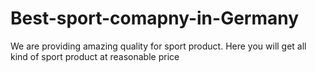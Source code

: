 # Best-sport-comapny-in-Germany
We are providing amazing quality for sport product. Here you will get all kind of sport product at reasonable price

